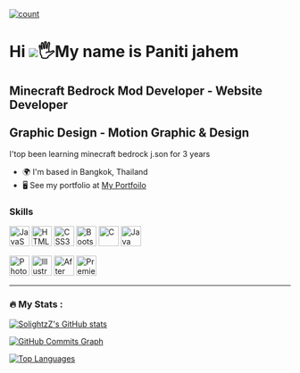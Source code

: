 <a href="#">
    <img alt="count" src="https://github.com/SolightzZ/SolightzZ/blob/main/7_C7178FE.gif"/>
</a>

Hi ![](🖐)🖐My name is Paniti jahem
==================================================================================================================================== 

Minecraft Bedrock Mod Developer -  Website Developer <br><br>
Graphic Design -  Motion Graphic & Design
---------------------------------------------------

I'top been learning minecraft bedrock j.son for 3 years

* 🌍  I'm based in Bangkok, Thailand
* 🖥️  See my portfolio at [My Portfoilo](https://solightzz.github.io/SolightzZ/)

### Skills

<p align="left">
<a href="https://developer.mozilla.org/en-US/docs/Web/JavaScript" target="_blank" rel="noreferrer"><img src="https://raw.githubusercontent.com/danielcranney/readme-generator/main/public/icons/skills/javascript-colored.svg" width="36" height="36" alt="JavaScript" /></a>
<a href="https://developer.mozilla.org/en-US/docs/Glossary/HTML5" target="_blank" rel="noreferrer"><img src="https://raw.githubusercontent.com/danielcranney/readme-generator/main/public/icons/skills/html5-colored.svg" width="36" height="36" alt="HTML5" /></a>
<a href="https://www.w3.org/TR/CSS/#css" target="_blank" rel="noreferrer"><img src="https://raw.githubusercontent.com/danielcranney/readme-generator/main/public/icons/skills/css3-colored.svg" width="36" height="36" alt="CSS3" /></a>
<a href="https://getbootstrap.com/" target="_blank" rel="noreferrer"><img src="https://raw.githubusercontent.com/danielcranney/readme-generator/main/public/icons/skills/bootstrap-colored.svg" width="36" height="36" alt="Bootstrap" /></a>
<a href="https://docs.microsoft.com/en-us/cpp/?view=msvc-170" target="_blank" rel="noreferrer"><img src="https://raw.githubusercontent.com/danielcranney/readme-generator/main/public/icons/skills/c-colored.svg" width="36" height="36" alt="C" /></a>
<a href="https://www.oracle.com/java/" target="_blank" rel="noreferrer"><img src="https://raw.githubusercontent.com/danielcranney/readme-generator/main/public/icons/skills/java-colored.svg" width="36" height="36" alt="Java" /></a>
 
<a href="https://www.adobe.com/uk/products/photoshop.html" target="_blank" rel="noreferrer"><img src="https://raw.githubusercontent.com/danielcranney/readme-generator/main/public/icons/skills/photoshop-colored-dark.svg" width="36" height="36" alt="Photoshop" /></a>
<a href="https://www.adobe.com/uk/products/illustrator.html" target="_blank" rel="noreferrer"><img src="https://raw.githubusercontent.com/danielcranney/readme-generator/main/public/icons/skills/illustrator-colored-dark.svg" width="36" height="36" alt="Illustrator" /></a>
<a href="https://www.adobe.com/uk/products/aftereffects.html" target="_blank" rel="noreferrer"><img src="https://raw.githubusercontent.com/danielcranney/readme-generator/main/public/icons/skills/aftereffects-colored-dark.svg" width="36" height="36" alt="After Effects" /></a>
<a href="https://www.adobe.com/uk/products/premiere.html" target="_blank" rel="noreferrer"><img src="https://raw.githubusercontent.com/danielcranney/readme-generator/main/public/icons/skills/premierepro-colored-dark.svg" width="36" height="36" alt="Premiere Pro" /></a>
</p>

---

### :fire: My Stats :

<a href="http://www.github.com/SolightzZ"><img src="https://github-readme-stats.vercel.app/api?username=SolightzZ&show_icons=true&hide=&count_private=true&title_color=a855f7&text_color=a855f7&icon_color=a855f7&bg_color=181824&hide_border=true&show_icons=true" alt="SolightzZ's GitHub stats" /></a>

<a href="http://www.github.com/SolightzZ"><img src="https://github-readme-activity-graph.cyclic.app/graph?username=SolightzZ&bg_color=181824&color=a855f7&line=a855f7&point=a855f7&area_color=181824&area=true&hide_border=true&custom_title=GitHub%20Commits%20Graph" alt="GitHub Commits Graph" /></a>

<a href="https://github.com/SolightzZ" align="left"><img src="https://github-readme-stats.vercel.app/api/top-langs/?username=SolightzZ&langs_count=10&title_color=a855f7&text_color=a855f7&icon_color=a855f7&bg_color=181824&hide_border=true&locale=en&custom_title=Top%20%Languages" alt="Top Languages" /></a>


